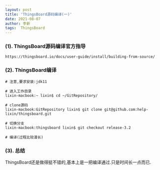 ```yaml
---
layout: post
title: 'ThingsBoard源码编译(一)' 
date: 2021-08-07
author: 李新
tags:  ThingsBoard
---
```


### (1). ThingsBoard源码编译官方指导
```
https://thingsboard.io/docs/user-guide/install/building-from-source/
```
### (2). ThingsBoard编译
```
# 注意,要求安装:jdk11

# 进入工作目录
lixin-macbook:~ lixin$ cd ~/GitRepository/

# clone源码
lixin-macbook:GitRepository lixin$ git clone git@github.com:help-lixin/thingsboard.git

# 切换分支
lixin-macbook:thingsboard lixin$ git checkout release-3.2

# 编译(过程比较漫长)

```
### (3). 总结
ThingsBoard还是做得挺不错的,基本上是一把编译通过.只是时间长一点而已.  
